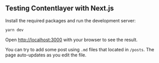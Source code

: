 ## Testing Contentlayer with Next.js

Install the required packages and run the development server:

```bash
yarn dev
```

Open [http://localhost:3000](http://localhost:3000) with your browser to see the result.

You can try to add some post using `.md` files that located in `/posts`. The page auto-updates as you edit the file.
